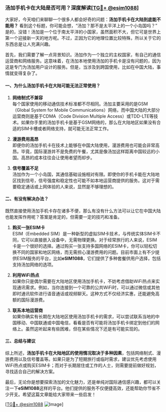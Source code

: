 ### 汤加手机卡在大陆是否可用？深度解读[[TG💪+ @esim1088](https://t.me/s/esim1088)]

大家好，今天咱们来聊聊一个很多人都会好奇的问题：**汤加手机卡在大陆到底能不能用？** 看到这个标题，你可能会想，“汤加？那不是太平洋上的一个小岛国吗？” 是的，没错！汤加是一个位于南太平洋的小国家，虽然面积不大，但它可是世界上第一个迎接新一天的地方呢。不过，正因为它的地理位置比较特殊，所以关于它的东西总是让人充满兴趣。

首先，我们需要了解一点背景知识。汤加作为一个独立的主权国家，有自己的通信运营商和网络服务。这意味着，在汤加本地使用汤加的手机卡是没有问题的，因为这是专门为汤加用户设计的服务。但是，当涉及到跨国使用，比如在中国大陆，事情就变得复杂了。

#### 一、为什么汤加手机卡在大陆可能无法正常使用？

1. **网络制式不兼容**  
   每个国家使用的移动通信技术标准都不尽相同。汤加主要采用的是GSM（Global System for Mobile Communications）网络，而中国大陆的大部分运营商则是基于CDMA（Code Division Multiple Access）或TDD-LTE等技术。如果你手里的汤加手机卡是基于GSM网络的，那么在大陆地区如果没有合适的SIM卡槽或者网络支持，就可能无法正常工作。

2. **漫游费用高昂**  
   即便你的汤加手机卡在技术上能够在中国大陆使用，漫游费用也可能会非常高昂。毕竟，国际漫游并不是免费的午餐，尤其是像汤加这样距离中国较远的小国。高昂的成本往往会让使用者望而却步。

3. **信号覆盖不足**  
   汤加作为一个小岛国，其通信基础设施相对有限。即使你的手机卡能在大陆地区找到信号，信号强度和稳定性也可能不如本地运营商提供的服务。这对于需要稳定通话或上网体验的人来说，显然是不够理想的。

#### 二、有没有解决办法？

既然直接使用汤加手机卡存在诸多不便，那么有没有什么方法可以让它在中国大陆也能发挥作用呢？答案是肯定的，但需要一定的技巧和准备。

1. **购买一张ESIM卡**  
   ESIM（Embedded SIM）是一种新型的虚拟SIM卡技术，与传统实体SIM卡不同，它可以直接嵌入设备中，无需物理更换。对于经常旅行的人来说，ESIM卡是一个很好的选择。通过购买一张支持多国网络的ESIM卡，你可以轻松切换不同的国家和地区网络，而无需担心漫游费用的问题。目前市面上有不少提供ESIM服务的平台，比如**eSIM1088**，它们提供了多种套餐供用户选择，包括支持汤加网络的选项。

2. **利用WiFi热点**  
   如果你只是偶尔需要在大陆地区使用汤加手机卡，不妨考虑借助WiFi热点来实现通讯需求。例如，当你连接到一个可靠的公共WiFi时，可以通过微信或其他即时通讯软件进行语音通话或视频聊天。这种方式不仅经济实惠，还能避免高额的国际漫游费。

3. **联系本地运营商**  
   如果你确实有长期在大陆地区使用汤加手机卡的需求，可以尝试联系当地的中国移动、中国联通或中国电信，看看是否有可能将汤加手机卡绑定到他们的网络上。虽然这听起来有些困难，但在某些情况下还是有可能实现的。

#### 三、总结与建议

综上所述，**汤加手机卡在大陆地区的使用情况取决于多种因素**，包括网络制式、漫游费用以及信号覆盖等。如果只是为了短期旅行或临时需求，建议优先考虑使用WiFi热点或购买ESIM卡；而对于长期居住或工作的人士，则需要提前做好规划，寻找适合自己的解决方案。

最后，无论你是想要探索汤加的文化魅力，还是单纯对国际通信感兴趣，都可以关注一下**eSIM1088**这样的平台。他们提供的服务不仅便捷高效，还能帮助你节省不少开支。希望这篇文章能给大家带来一些启发！

[[TG💪+ @esim1088](https://t.me/s/esim1088) ![Image](https://i.postimg.cc/4NQfJmqS/Snipaste-2025-05-13-00-14-12.png)]